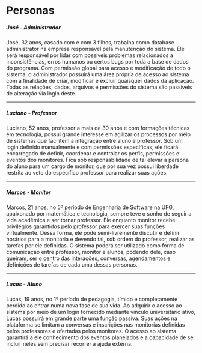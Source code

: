 # Personas 

##### José - Administrador

José, 32 anos, casado com e com 3 filhos, trabalha como database administrator na empresa responsável pela manutenção do sistema. Ele será responsável por lidar com possíveis problemas relacionados a inconsistências, erros humanos ou certos bugs por toda a base de dados do programa. Com permissão global para acesso e modificação de todo o sistema, o administrador possuirá uma área própria de acesso ao sistema com a finalidade de criar, modificar e excluir quaisquer dados da aplicação. Todas as relações, dados, arquivos e permissões do sistema são passíveis de alteração via login deste.
______

##### Luciano - Professor

Luciano, 52 anos, professor a mais de 30 anos e com formações técnicas em tecnologia, possui grande interesse em agilizar os processos por meio de sistemas que facilitem a integração entre aluno e professor. Sob um login definido manualmente e com permissões específicas, ele ficará encarregado de definir, coordenar e controlar os perfis, permissões e eventos dos monitores. Fica sob responsabilidade de tal elevar a persona do aluno para um cargo de monitor, que por sua vez possui liberdade restrita ao veto do específico professor para realizar suas ações.

_____________
##### Marcos - Monitor

Marcos, 21 anos, no 5º período de Engenharia de Software na UFG, apaixonado por matemática e tecnologia, sempre teve o sonho de seguir a vida acadêmica e ser tornar professor. Ele enquanto monitor recebe privilégios garantidos pelo professor para exercer suas funções virtualmente. Dessa forma, ele pode semi-livremente discutir e definir horários para a monitoria e devendo tal, sob ordem do professor, realizar as tarefas por ele definidas.
O sistema poderá ser utilizado como forma de comunicação entre professor, monitor e alunos, podendo dele, caso queiram, ser o centro das interações, conversas, agendamentos e definições de tarefas de cada uma dessas personas.

__________
##### Lucas - Aluno

Lucas, 19 anos, no 1º período de pedagogia, tímido e completamente perdido ao entrar numa nova fase de sua vida. Ao adquirir o acesso ao sistema por meio de um login fornecido mediante vínculo universitário ativo, Lucas possuirá em grande parte uma função passiva. Suas ações na plataforma se limitam a conversas e inscrições nas monitorias definidas pelos professores e ofertadas pelos monitores. O acesso ao sistema garantirá a ele conhecimento dos eventos planejados e a capacidade de se incluir neles sem precisar recorrer a ajuda externa.